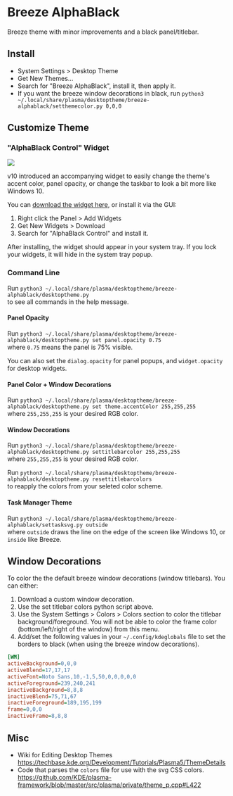 # Breeze AlphaBlack

Breeze theme with minor improvements and a black panel/titlebar.

## Install

* System Settings > Desktop Theme
* Get New Themes...
* Search for "Breeze AlphaBlack", install it, then apply it.
* If you want the breeze window decorations in black, run `python3 ~/.local/share/plasma/desktoptheme/breeze-alphablack/setthemecolor.py 0,0,0`

## Customize Theme

### "AlphaBlack Control" Widget

![](https://i.imgur.com/TYxCBnc.jpg)

v10 introduced an accompanying widget to easily change the theme's accent color, panel opacity, or change the taskbar to look a bit more like Windows 10.

You can [download the widget here](https://github.com/dhruv8sh/plasma-applet-alphablackcontrol), or install it via the GUI:

1. Right click the Panel > Add Widgets
2. Get New Widgets > Download
3. Search for "AlphaBlack Control" and install it.

After installing, the widget should appear in your system tray. If you lock your widgets, it will hide in the system tray popup.


### Command Line

Run `python3 ~/.local/share/plasma/desktoptheme/breeze-alphablack/desktoptheme.py`  
to see all commands in the help message.

#### Panel Opacity

Run `python3 ~/.local/share/plasma/desktoptheme/breeze-alphablack/desktoptheme.py set panel.opacity 0.75`  
where `0.75` means the panel is 75% visible.

You can also set the `dialog.opacity` for panel popups, and `widget.opacity` for desktop widgets.


#### Panel Color + Window Decorations

Run `python3 ~/.local/share/plasma/desktoptheme/breeze-alphablack/desktoptheme.py set theme.accentColor 255,255,255`  
where `255,255,255` is your desired RGB color.


#### Window Decorations

Run `python3 ~/.local/share/plasma/desktoptheme/breeze-alphablack/desktoptheme.py settitlebarcolor 255,255,255`  
where `255,255,255` is your desired RGB color.

Run `python3 ~/.local/share/plasma/desktoptheme/breeze-alphablack/desktoptheme.py resettitlebarcolors`  
to reapply the colors from your seleted color scheme.

#### Task Manager Theme

Run `python3 ~/.local/share/plasma/desktoptheme/breeze-alphablack/settasksvg.py outside`  
where `outside` draws the line on the edge of the screen like Windows 10, or `inside` like Breeze.



## Window Decorations

To color the the default breeze window decorations (window titlebars). You can either:

1. Download a custom window decoration.
2. Use the set titlebar colors python script above.
3. Use the System Settings > Colors > Colors section to color the titlebar background/foreground. You will not be able to color the frame color (bottom/left/right of the window) from this menu.
4. Add/set the following values in your `~/.config/kdeglobals` file to set the borders to black (when using the breeze window decorations).

```ini
[WM]
activeBackground=0,0,0
activeBlend=17,17,17
activeFont=Noto Sans,10,-1,5,50,0,0,0,0,0
activeForeground=239,240,241
inactiveBackground=8,8,8
inactiveBlend=75,71,67
inactiveForeground=189,195,199
frame=0,0,0
inactiveFrame=8,8,8
```

## Misc

* Wiki for Editing Desktop Themes  
  https://techbase.kde.org/Development/Tutorials/Plasma5/ThemeDetails
* Code that parses the `colors` file for use with the svg CSS colors.
  https://github.com/KDE/plasma-framework/blob/master/src/plasma/private/theme_p.cpp#L422

